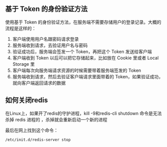 ## 基于 Token 的身份验证方法
使用基于 Token 的身份验证方法，在服务端不需要存储用户的登录记录。大概的流程是这样的：

1. 客户端使用用户名跟密码请求登录
2. 服务端收到请求，去验证用户名与密码
3. 验证成功后，服务端会签发一个 Token，再把这个 Token 发送给客户端
4. 客户端收到 Token 以后可以把它存储起来，比如放在 Cookie 里或者 Local Storage 里
5. 客户端每次向服务端请求资源的时候需要带着服务端签发的 Token
6. 服务端收到请求，然后去验证客户端请求里面带着的 Token，如果验证成功，就向客户端返回请求的数据

## 如何关闭redis
在Linux上，如果开了redis的守护进程，kill -9和redis-cli shutdown 命令是无法杀掉 redis 进程的 ，杀掉就会重新启动一个新的进程

最后在网上找到这个命令：
```shell
/etc/init.d/redis-server stop
```
